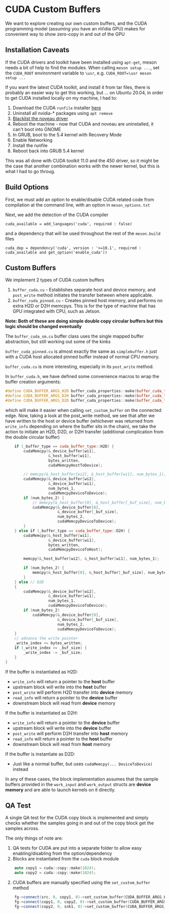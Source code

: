 # CUDA Custom Buffers

We want to explore creating our own custom buffers, and the CUDA programming model (assuming
you have an nVidia GPU) makes for convenient way to show zero-copy in and out of the GPU

## Installation Caveats

If the CUDA drivers and toolkit have been installed using `apt-get`, meson needs a bit of help to find the modules.  When calling `meson setup ...`, set the `CUDA_ROOT` environment variable to `\usr`, e.g. `CUDA_ROOT=\usr meson setup ...`

If you want the latest CUDA toolkit, and install it from tar files, there is probably an easier way to get this working, but ... on Ubuntu 20.04, in order to get CUDA installed locally on my machine, I had to:

1. Download the CUDA `runfile` installer [here](https://developer.nvidia.com/cuda-11.0-update1-download-archive)
1. Uninstall all nvidia-* packages using `apt remove`
2. [Blacklist the noveau driver](https://linuxconfig.org/how-to-disable-blacklist-nouveau-nvidia-driver-on-ubuntu-20-04-focal-fossa-linux)
3. Reboot the machine - now that CUDA and noveau are uninstalled, it can't boot into GNOME
4. In GRUB, boot to the 5.4 kernel with Recovery Mode
5. Enable Networking
6. Install the runfile
7. Reboot back into GRUB 5.4 kernel

This was all done with CUDA toolkit 11.0 and the 450 driver, so it might be the case that another combination works with the newer kernel, but this is what I had to go throug.

## Build Options

First, we must add an option to enable/disable CUDA related code from compilation at the command line, with an option in `meson_options.txt`

Next, we add the detection of the CUDA compiler
```meson
cuda_available = add_languages('cuda', required : false)
```
and a dependency that will be used throughout the rest of the `meson.build` files

```
cuda_dep = dependency('cuda', version : '>=10.1', required : cuda_available and get_option('enable_cuda'))
```

## Custom Buffers
We implement 2 types of CUDA custom buffers
1. `buffer_cuda.cu` - Establishes separate host and device memory, and `post_write` method initiates the transfer between where applicable.  
2. `buffer_cuda_pinned.cu` - Creates pinned host memory, and performs no extra H2D or D2H memcpys.  This is for the type of machine that has GPU integrated with CPU, such as Jetson.

**Note: Both of these are doing simple double copy circular buffers but this logic should be changed eventually**

The `buffer_cuda_sm.cu` buffer class uses the single mapped buffer abstraction, but still working out some of the kinks

`buffer_cuda_pinned.cu` is almost exactly the same as `simplebuffer.h` just with a CUDA host allocated pinned buffer instead of normal CPU memory.

`buffer_cuda.cu` is more interesting, especially in its `post_write` method.

In `buffer_cuda.h`, we have defined some convenience macros to wrap the buffer creation arguments:
```c++
#define CUDA_BUFFER_ARGS_H2D buffer_cuda_properties::make(buffer_cuda_type::H2D)
#define CUDA_BUFFER_ARGS_D2H buffer_cuda_properties::make(buffer_cuda_type::D2H)
#define CUDA_BUFFER_ARGS_D2D buffer_cuda_properties::make(buffer_cuda_type::D2D)

```
which will make it easier when calling `set_custom_buffer` on the connected edge.  Now, taking a look at the post_write method, we see that after we have written to the host or device buffer (whichever was returned from `write_info` depending on where the buffer sits in the chain), we take the action to initiate an H2D, D2D, or D2H transfer (additional complication from the double circular buffer)

```c++
    if (_buffer_type == cuda_buffer_type::H2D) {
        cudaMemcpy(&_device_buffer[wi1],
                   &_host_buffer[wi1],
                   bytes_written,
                   cudaMemcpyHostToDevice);

        // memcpy(&_host_buffer[wi2], &_host_buffer[wi1], num_bytes_1);
        cudaMemcpy(&_device_buffer[wi2],
                   &_device_buffer[wi1],
                   num_bytes_1,
                   cudaMemcpyDeviceToDevice);
        if (num_bytes_2) {
            // memcpy(&_host_buffer[0], &_host_buffer[_buf_size], num_bytes_2);
            cudaMemcpy(&_device_buffer[0],
                       &_device_buffer[_buf_size],
                       num_bytes_2,
                       cudaMemcpyDeviceToDevice);
        }
    } else if (_buffer_type == cuda_buffer_type::D2H) {
        cudaMemcpy(&_host_buffer[wi1],
                   &_device_buffer[wi1],
                   bytes_written,
                   cudaMemcpyDeviceToHost);

        memcpy(&_host_buffer[wi2], &_host_buffer[wi1], num_bytes_1);

        if (num_bytes_2) {
            memcpy(&_host_buffer[0], &_host_buffer[_buf_size], num_bytes_2);
        }
    } else // D2D
    {
        cudaMemcpy(&_device_buffer[wi2],
                   &_device_buffer[wi1],
                   num_bytes_1,
                   cudaMemcpyDeviceToDevice);
        if (num_bytes_2)
            cudaMemcpy(&_device_buffer[0],
                       &_device_buffer[_buf_size],
                       num_bytes_2,
                       cudaMemcpyDeviceToDevice);
    }
    // advance the write pointer
    _write_index += bytes_written;
    if (_write_index >= _buf_size) {
        _write_index -= _buf_size;
    }
}
```

If the buffer is instantiated as H2D:
* `write_info` will return a pointer to the **host** buffer
* upstream block will write into the **host** buffer
* `post_write` will perform H2D transfer into **device** memory
* `read_info` will return a pointer to the **device** buffer
* downstream block will read from **device** memory

If the buffer is instantiated as D2H:
* `write_info` will return a pointer to the **device** buffer
* upstream block will write into the **device** buffer
* `post_write` will perform D2H transfer into **host** memory
* `read_info` will return a pointer to the **host** buffer
* downstream block will read from **host** memory

If the buffer is instantiate as D2D:
* Just like a normal buffer, but uses `cudaMemcpy(... DeviceToDevice)` instead

In any of these cases, the block implementation assumes that the sample buffers provided in the `work_input` and `work_output` structs are **device memory** and are able to launch kernels on it directly.


## QA Test

A single QA test for the CUDA copy block is implemented and simply checks whether the samples going in and out of the copy block get the samples across.

The only things of note are:
1. QA tests for CUDA are put into a separate folder to allow easy enabling/disabling from the option/dependency
2. Blocks are instantiated from the `cuda` block module
```c++
    auto copy1 = cuda::copy::make(1024);
    auto copy2 = cuda::copy::make(1024);
```
2. CUDA buffers are manually specified using the `set_custom_buffer` method

```c++
    fg->connect(src, 0, copy1, 0)->set_custom_buffer(CUDA_BUFFER_ARGS_H2D);
    fg->connect(copy1, 0, copy2, 0)->set_custom_buffer(CUDA_BUFFER_ARGS_D2D);
    fg->connect(copy2, 0, snk1, 0)->set_custom_buffer(CUDA_BUFFER_ARGS_D2H);
```